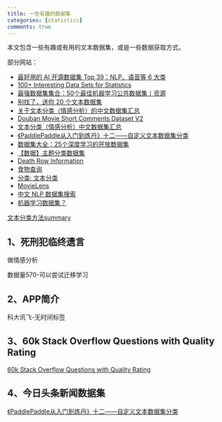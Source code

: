 ```yaml
---
title: 一些有趣的数据集
categories: [statistics]
comments: true
---
```


本文包含一些有趣或有用的文本数据集，或是一些数据获取方式。

部分网站：
+ [最好用的 AI 开源数据集 Top 39：NLP、语音等 6 大类](https://www.oschina.net/news/82233/ai-top-39)
+ [100+ Interesting Data Sets for Statistics](https://rs.io/100-interesting-data-sets-for-statistics/?utm_expid=50231141-3.8QxdstXzRuupDFRQRzuMHA.0&utm_referrer=http%3A%2F%2Ftop.jobbole.com%2F1098%2F)
+ [最强数据集集合：50个最佳机器学习公共数据集丨资源](https://cloud.tencent.com/developer/article/1369690)
+ [别找了，送你 20 个文本数据集](https://blog.csdn.net/qq_28168421/article/details/90309686)
+ [关于文本分类（情感分析）的中文数据集汇总](https://blog.csdn.net/alip39/article/details/95891321)
+ [Douban Movie Short Comments Dataset V2](https://www.kaggle.com/utmhikari/doubanmovieshortcomments)
+ [文本分类（情感分析）中文数据集汇总](https://zhuanlan.zhihu.com/p/80029681)
+ [《PaddlePaddle从入门到炼丹》十二——自定义文本数据集分类](https://cloud.tencent.com/developer/article/1623068)
+ [数据集大全：25个深度学习的开放数据集](https://developer.aliyun.com/article/576274)
+ [【数据】主题分类数据集](https://zhuanlan.zhihu.com/p/129893846)
+ [Death Row Information](https://www.tdcj.texas.gov/death_row/dr_executed_offenders.html)
+ [食物查询](https://foodb.ca/foods)
+ [分类: 文本分类](https://hyper.ai/area/%e6%96%87%e6%9c%ac%e5%88%86%e7%b1%bb)
+ [MovieLens](https://grouplens.org/datasets/movielens/)
+ [中文 NLP 数据集搜索](https://www.cluebenchmarks.com/dataSet_search.html)
+ [机器学习数据集？](https://www.zhihu.com/question/63383992/answer/222718972)

[文本分类方法summary](https://www.heywhale.com/mw/project/5be7e948954d6e0010632ef2)

## 1、死刑犯临终遗言

做情感分析

数据量570-可以尝试迁移学习

## 2、APP简介

科大讯飞-无时间标签

## 3、60k Stack Overflow Questions with Quality Rating

[60k Stack Overflow Questions with Quality Rating](https://www.kaggle.com/imoore/60k-stack-overflow-questions-with-quality-rate)

## 4、今日头条新闻数据集
[《PaddlePaddle从入门到炼丹》十二——自定义文本数据集分类](https://cloud.tencent.com/developer/article/1623068)
